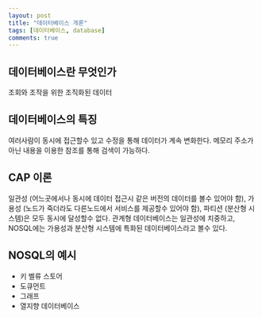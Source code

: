 ```yaml
---
layout: post
title: "데이터베이스 개론"
tags: [데이터베이스, database]
comments: true
---
```


## 데이터베이스란 무엇인가
조회와 조작을 위한 조직화된 데이터

## 데이터베이스의 특징
여러사람이 동시에 접근할수 있고 수정을 통해 데이터가 계속 변화한다. 메모리 주소가 아닌 내용을 이용한 참조를 통해 검색이 가능하다.

## CAP 이론
일관성 (어느곳에서나 동시에 데이터 접근시 같은 버전의 데이터를 볼수 있어야 함), 가용성 (노드가 죽더라도 다른노드에서 서비스를 제공할수 있어야 함), 파티션 (분산형 시스템)은 모두 동시에 달성할수 없다.
관계형 데이터베이스는 일관성에 치중하고, NOSQL에는 가용성과 분산형 시스템에 특화된 데이터베이스라고 볼수 있다.

## NOSQL의 예시
- 키 벨류 스토어
- 도큐먼트
- 그래프
- 열지향 데이터베이스
